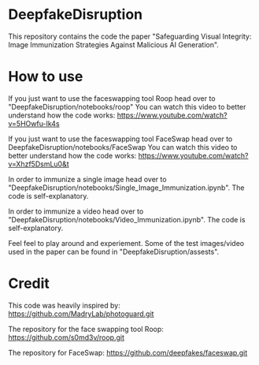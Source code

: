 # DeepfakeDisruption

This repository contains the code the paper "Safeguarding Visual Integrity: Image Immunization Strategies Against Malicious AI Generation".

# How to use
If you just want to use the faceswapping tool Roop head over to "DeepfakeDisruption/notebooks/roop"
You can watch this video to better understand how the code works: https://www.youtube.com/watch?v=5HOwfu-Ik4s

If you just want to use the faceswapping tool FaceSwap head over to DeepfakeDisruption/notebooks/FaceSwap
You can watch this video to better understand how the code works: https://www.youtube.com/watch?v=Xhzf5DsmLu0&t

In order to immunize a single image head over to "DeepfakeDisruption/notebooks/Single_Image_Immunization.ipynb". The code is self-explanatory.

In order to immunize a video head over to "DeepfakeDisruption/notebooks/Video_Immunization.ipynb". The code is self-explanatory.

Feel feel to play around and experiement. Some of the test images/video used in the paper can be found in "DeepfakeDisruption/assests".

# Credit
This code was heavily inspired by: https://github.com/MadryLab/photoguard.git

The repository for the face swapping tool Roop: https://github.com/s0md3v/roop.git

The repository for FaceSwap: https://github.com/deepfakes/faceswap.git
